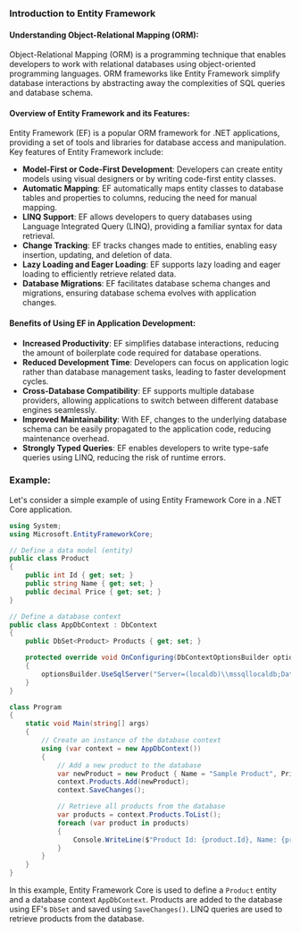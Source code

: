 ### Introduction to Entity Framework

#### Understanding Object-Relational Mapping (ORM):
Object-Relational Mapping (ORM) is a programming technique that enables developers to work with relational databases using object-oriented programming languages. ORM frameworks like Entity Framework simplify database interactions by abstracting away the complexities of SQL queries and database schema.

#### Overview of Entity Framework and its Features:
Entity Framework (EF) is a popular ORM framework for .NET applications, providing a set of tools and libraries for database access and manipulation. Key features of Entity Framework include:
- **Model-First or Code-First Development**: Developers can create entity models using visual designers or by writing code-first entity classes.
- **Automatic Mapping**: EF automatically maps entity classes to database tables and properties to columns, reducing the need for manual mapping.
- **LINQ Support**: EF allows developers to query databases using Language Integrated Query (LINQ), providing a familiar syntax for data retrieval.
- **Change Tracking**: EF tracks changes made to entities, enabling easy insertion, updating, and deletion of data.
- **Lazy Loading and Eager Loading**: EF supports lazy loading and eager loading to efficiently retrieve related data.
- **Database Migrations**: EF facilitates database schema changes and migrations, ensuring database schema evolves with application changes.

#### Benefits of Using EF in Application Development:
- **Increased Productivity**: EF simplifies database interactions, reducing the amount of boilerplate code required for database operations.
- **Reduced Development Time**: Developers can focus on application logic rather than database management tasks, leading to faster development cycles.
- **Cross-Database Compatibility**: EF supports multiple database providers, allowing applications to switch between different database engines seamlessly.
- **Improved Maintainability**: With EF, changes to the underlying database schema can be easily propagated to the application code, reducing maintenance overhead.
- **Strongly Typed Queries**: EF enables developers to write type-safe queries using LINQ, reducing the risk of runtime errors.

### Example:

Let's consider a simple example of using Entity Framework Core in a .NET Core application.

```csharp
using System;
using Microsoft.EntityFrameworkCore;

// Define a data model (entity)
public class Product
{
    public int Id { get; set; }
    public string Name { get; set; }
    public decimal Price { get; set; }
}

// Define a database context
public class AppDbContext : DbContext
{
    public DbSet<Product> Products { get; set; }

    protected override void OnConfiguring(DbContextOptionsBuilder optionsBuilder)
    {
        optionsBuilder.UseSqlServer("Server=(localdb)\\mssqllocaldb;Database=MyDatabase;Trusted_Connection=True;");
    }
}

class Program
{
    static void Main(string[] args)
    {
        // Create an instance of the database context
        using (var context = new AppDbContext())
        {
            // Add a new product to the database
            var newProduct = new Product { Name = "Sample Product", Price = 10.99m };
            context.Products.Add(newProduct);
            context.SaveChanges();

            // Retrieve all products from the database
            var products = context.Products.ToList();
            foreach (var product in products)
            {
                Console.WriteLine($"Product Id: {product.Id}, Name: {product.Name}, Price: {product.Price}");
            }
        }
    }
}
```

In this example, Entity Framework Core is used to define a `Product` entity and a database context `AppDbContext`. Products are added to the database using EF's `DbSet` and saved using `SaveChanges()`. LINQ queries are used to retrieve products from the database.